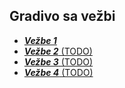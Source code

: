 ## Gradivo sa vežbi

- [**_Vežbe 1_**](./vezbe/01.md)
- [**_Vežbe 2_** (TODO)](./vezbe/02.md)
- [**_Vežbe 3_** (TODO)](./vezbe/03md)
- [**_Vežbe 4_** (TODO)](./vezbe/04.md)